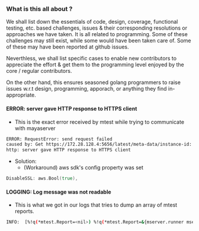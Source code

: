 ### What is this all about ?

We shall list down the essentials of code, design, coverage, functional testing,
etc. based challenges, issues & their corresponding resolutions or approaches we
have taken. It is all related to programming. Some of these challenges may still 
exist, while some would have been taken care of. Some of these may have been 
reported at github issues. 

Neverthless, we shall list specific cases to enable new contributors to appreciate
the effort & get them to the programming level enjoyed by the core / regular 
contributors.

On the other hand, this ensures seasoned golang programmers to raise issues w.r.t 
design, programming, apporach, or anything they find in-appropriate.

#### ERROR: server gave HTTP response to HTTPS client

- This is the exact error received by mtest while trying to communicate with mayaserver

```bash
ERROR: RequestError: send request failed
caused by: Get https://172.28.128.4:5656/latest/meta-data/instance-id: 
http: server gave HTTP response to HTTPS client
```

- Solution:
  - (Workaround) aws sdk's config property was set

```go
DisableSSL: aws.Bool(true),
```
  
#### LOGGING: Log message was not readable

- This is what we got in our logs that tries to dump an array of mtest reports.

```bash
INFO:  [%!q(*mtest.Report=<nil>) %!q(*mtest.Report=&{mserver.runner mserver.volume.remove.usecase 0xc420011d60 FAILED false})]
```
